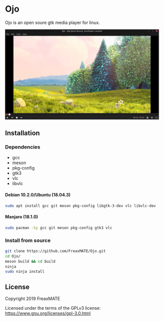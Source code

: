 # Ojo

Ojo is an open soure gtk media player for linux.

![Ojo](/data/OjoScreenshot.png)

## Installation

### Dependencies

 - gcc
 - meson
 - pkg-config
 - gtk3
 - vlc
 - libvlc

#### Debian 10.2.0/Ubuntu (18.04.3)
```bash
sudo apt install gcc git meson pkg-config libgtk-3-dev vlc libvlc-dev
```

#### Manjaro (18.1.0)
```bash
sudo pacman -Sy gcc git meson pkg-config gtk3 vlc
```

### Install from source
```bash
git clone https://github.com/FreaxMATE/Ojo.git
cd Ojo/
meson build && cd build
ninja
sudo ninja install
```

## License

Copyright 2019 FreaxMATE

Licensed under the terms of the GPLv3 license: https://www.gnu.org/licenses/gpl-3.0.html


